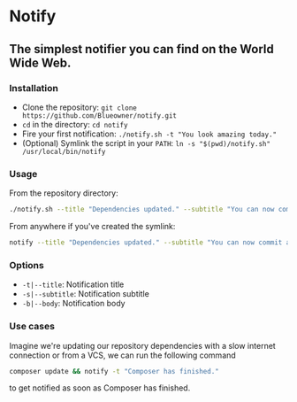 # Notify
## The simplest notifier you can find on the World Wide Web.

### Installation
- Clone the repository: `git clone https://github.com/Blueowner/notify.git`
- `cd` in the directory: `cd notify`
- Fire your first notification: `./notify.sh -t "You look amazing today."`
- (Optional) Symlink the script in your `PATH`: `ln -s "$(pwd)/notify.sh" /usr/local/bin/notify`

### Usage
From the repository directory:
```bash
./notify.sh --title "Dependencies updated." --subtitle "You can now commit and push to GitHub." --body "'composer update' has finished."
```
From anywhere if you've created the symlink:
```bash
notify --title "Dependencies updated." --subtitle "You can now commit and push to GitHub." --body "'composer update' has finished."
```

### Options
- `-t|--title`: Notification title 
- `-s|--subtitle`: Notification subtitle
- `-b|--body`: Notification body

### Use cases
Imagine we're updating our repository dependencies with a slow internet connection or from a VCS, we can run the following command
```bash
composer update && notify -t "Composer has finished."
```
to get notified as soon as Composer has finished.
